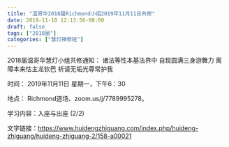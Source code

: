 ```yaml
---
title: "温哥华2018届Richmond小组2019年11月11日共修"
date: 2019-11-10 12:13:56-08:00
draft: false
tags: ["2018届"]
categories: ["慧灯禅修班"]
---
```

2018届温哥华慧灯小组共修通知：
诸法等性本基法界中
自现圆满三身游舞力
离障本来怙主龙钦巴
祈请无垢光尊常护我

时间：
2019年11月11日 星期一，下午6：30

地点：
Richmond道场、zoom.us/j/7789995278。

学习内容：入座与出座 (2/2)

文字链接：https://www.huidengzhiguang.com/index.php/huideng-zhiguang/huideng-zhiguang-2/158-a00021
